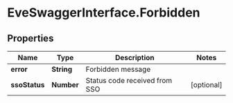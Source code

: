 # EveSwaggerInterface.Forbidden

## Properties
Name | Type | Description | Notes
------------ | ------------- | ------------- | -------------
**error** | **String** | Forbidden message | 
**ssoStatus** | **Number** | Status code received from SSO | [optional] 


